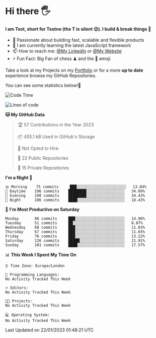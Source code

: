 # Hi there :raised_hand_with_fingers_splayed:
#### I am Tsot, short for Tsotne (the T is silent :wink:). I build & break things :space_invader:
- :telescope: Passionate about building fast, scalable and flexible products
- :seedling: I am currently learning the latest JavaScript framework 
- :mailbox: How to reach me: [@My LinkedIn](https://www.linkedin.com/in/tsotne-gvadzabia/) or [@My Website](https://tsotne.co.uk/contact)
- :zap: Fun Fact: Big Fan of chess ♟ and the 👾 emoji

Take a look at my Projects on my [Portfolio](https://tsotne.co.uk/) or for a more **up to date** experience browse my GitHub Repositories.

You can see some statistics below!:space_invader:
<!--START_SECTION:waka-->
![Code Time](http://img.shields.io/badge/Code%20Time-761%20hrs%202%20mins-blue)

![Lines of code](https://img.shields.io/badge/From%20Hello%20World%20I%27ve%20Written-650%20Thousand%20lines%20of%20code-blue)

**🐱 My GitHub Data** 

> 🏆 57 Contributions in the Year 2023
 > 
> 📦 455.1 kB Used in GitHub's Storage 
 > 
> 🚫 Not Opted to Hire
 > 
> 📜 22 Public Repositories 
 > 
> 🔑 15 Private Repositories  
 > 
**I'm a Night 🦉** 

```text
🌞 Morning    75 commits     ███░░░░░░░░░░░░░░░░░░░░░░   13.04% 
🌆 Daytime    196 commits    ████████░░░░░░░░░░░░░░░░░   34.09% 
🌃 Evening    198 commits    ████████░░░░░░░░░░░░░░░░░   34.43% 
🌙 Night      106 commits    ████░░░░░░░░░░░░░░░░░░░░░   18.43%

```
📅 **I'm Most Productive on Saturday** 

```text
Monday       86 commits     ███░░░░░░░░░░░░░░░░░░░░░░   14.96% 
Tuesday      51 commits     ██░░░░░░░░░░░░░░░░░░░░░░░   8.87% 
Wednesday    68 commits     ███░░░░░░░░░░░░░░░░░░░░░░   11.83% 
Thursday     67 commits     ███░░░░░░░░░░░░░░░░░░░░░░   11.65% 
Friday       76 commits     ███░░░░░░░░░░░░░░░░░░░░░░   13.22% 
Saturday     126 commits    █████░░░░░░░░░░░░░░░░░░░░   21.91% 
Sunday       101 commits    ████░░░░░░░░░░░░░░░░░░░░░   17.57%

```


📊 **This Week I Spent My Time On** 

```text
⌚︎ Time Zone: Europe/London

💬 Programming Languages: 
No Activity Tracked This Week

🔥 Editors: 
No Activity Tracked This Week

🐱‍💻 Projects: 
No Activity Tracked This Week

💻 Operating System: 
No Activity Tracked This Week

```


 Last Updated on 22/01/2023 01:48:21 UTC
<!--END_SECTION:waka-->
